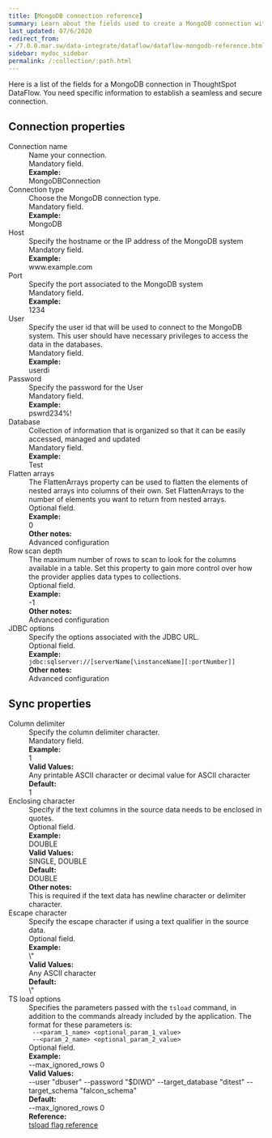 ```yaml
---
title: [MongoDB connection reference]
summary: Learn about the fields used to create a MongoDB connection with ThoughtSpot DataFlow.
last_updated: 07/6/2020
redirect_from:
- /7.0.0.mar.sw/data-integrate/dataflow/dataflow-mongodb-reference.html
sidebar: mydoc_sidebar
permalink: /:collection/:path.html
---
```


Here is a list of the fields for a MongoDB connection in ThoughtSpot DataFlow. You need specific information to establish a seamless and secure connection.

## Connection properties

<dl id="dataflow-mongodb-connection-properties">
<dlentry id="dataflow-mongodb-conn-connection-name"><dt>Connection name</dt><dd id="connection-name-description">Name your connection.</dd><dd id="connection-name-required">Mandatory field.</dd><dd id="connection-name-example"><strong>Example:</strong><br/>MongoDBConnection</dd></dlentry>
<dlentry id="dataflow-mongodb-conn-connection-type"><dt>Connection type</dt><dd id="connection-type-description">Choose the MongoDB connection type.</dd><dd id="connection-type-required">Mandatory field.</dd><dd id="connection-type-example"><strong>Example:</strong><br/>MongoDB</dd></dlentry>
<dlentry id="dataflow-mongodb-conn-host-"><dt>Host </dt><dd id="host--description">Specify the hostname or the IP address of the MongoDB system</dd><dd id="host--required">Mandatory field.</dd><dd id="host--example"><strong>Example:</strong><br/>www.example.com</dd></dlentry>
<dlentry id="dataflow-mongodb-conn-port-"><dt>Port </dt><dd id="port--description">Specify the port associated to the MongoDB system</dd><dd id="port--required">Mandatory field.</dd><dd id="port--example"><strong>Example:</strong><br/>1234</dd></dlentry>
<dlentry id="dataflow-mongodb-conn-user-"><dt>User </dt><dd id="user--description">Specify the user id that will be used to connect to the MongoDB system. This user should have necessary privileges to access the data in the databases.</dd><dd id="user--required">Mandatory field.</dd><dd id="user--example"><strong>Example:</strong><br/>userdi</dd></dlentry>
<dlentry id="dataflow-mongodb-conn-password-"><dt>Password </dt><dd id="password--description">Specify the password for the User</dd><dd id="password--required">Mandatory field.</dd><dd id="password--example"><strong>Example:</strong><br/>pswrd234%!</dd></dlentry>
<dlentry id="dataflow-mongodb-conn-database-"><dt>Database </dt><dd id="database--description">Collection of information that is organized so that it can be easily accessed, managed and updated</dd><dd id="database--required">Mandatory field.</dd><dd id="database--example"><strong>Example:</strong><br/>Test</dd></dlentry>
<dlentry id="dataflow-mongodb-sync-flatten-arrays"><dt>Flatten arrays</dt><dd id="flatten-arrays-description">The FlattenArrays property can be used to flatten the elements of nested arrays into columns of their own. Set FlattenArrays to the number of elements you want to return from nested arrays.</dd><dd id="flatten-arrays-required">Optional field.</dd><dd id="flatten-arrays-example"><strong>Example:</strong><br/>0</dd><dd id="flatten-arrays-other"><strong>Other notes:</strong><br/>Advanced configuration</dd></dlentry>
<dlentry id="dataflow-mongodb-sync-row-scan-depth"><dt>Row scan depth</dt><dd id="row-scan-depth-description">The maximum number of rows to scan to look for the columns available in a table. Set this property to gain more control over how the provider applies data types to collections.</dd><dd id="row-scan-depth-required">Optional field.</dd><dd id="row-scan-depth-example"><strong>Example:</strong><br/>-1</dd><dd id="row-scan-depth-other"><strong>Other notes:</strong><br/>Advanced configuration</dd></dlentry>
<dlentry id="dataflow-mongodb-conn-jdbc-options"><dt>JDBC options</dt><dd id="jdbc-options-description">Specify the options associated with the JDBC URL.</dd><dd id="jdbc-options-required">Optional field.</dd><dd id="jdbc-options-example"><strong>Example:</strong><br/><code>jdbc:sqlserver://[serverName[\instanceName][:portNumber]]</code></dd><dd id="jdbc-options-other"><strong>Other notes:</strong><br/>Advanced configuration</dd></dlentry>
</dl>

## Sync properties

<dl id="dataflow-mongodb-sync-properties">
<dlentry id="dataflow-mongodb-sync-column-delimiter"><dt>Column delimiter</dt><dd id="column-delimiter-description">Specify the column delimiter character.</dd><dd id="column-delimiter-required">Mandatory field.</dd><dd id="column-delimiter-example"><strong>Example:</strong><br/>1</dd><dd id="column-delimiter-valid-values"><strong>Valid Values:</strong><br/>Any printable ASCII character or decimal value for ASCII character</dd><dd id="column-delimiter-default"><strong>Default:</strong><br/>1</dd></dlentry>
<dlentry id="dataflow-mongodb-sync-enclosing-character"><dt>Enclosing character</dt><dd id="enclosing-character-description">Specify if the text columns in the source data needs to be enclosed in quotes.</dd><dd id="enclosing-character-required">Optional field.</dd><dd id="enclosing-character-example"><strong>Example:</strong><br/>DOUBLE</dd><dd id="enclosing-character-valid-values"><strong>Valid Values:</strong><br/>SINGLE, DOUBLE</dd><dd id="enclosing-character-default"><strong>Default:</strong><br/>DOUBLE</dd><dd id="enclosing-character-other"><strong>Other notes:</strong><br/>This is required if the text data has newline character or delimiter character.</dd></dlentry>
<dlentry id="dataflow-mongodb-sync-escape-character"><dt>Escape character</dt><dd id="escape-character-description">Specify the escape character if using a text qualifier in the source data.</dd><dd id="escape-character-required">Optional field.</dd><dd id="escape-character-example"><strong>Example:</strong><br/>\"</dd><dd id="escape-character-valid-values"><strong>Valid Values:</strong><br/>Any ASCII character</dd><dd id="escape-character-default"><strong>Default:</strong><br/>\"</dd></dlentry>
<dlentry id="dataflow-mongodb-sync-ts-load-options"><dt>TS load options</dt><dd id="ts-load-options-description">Specifies the parameters passed with the <code>tsload</code> command, in addition to the commands already included by the application. The format for these parameters is:<br/><code> --&lt;param_1_name&gt; &lt;optional_param_1_value&gt;</code><br/><code> --&lt;param_2_name&gt; &lt;optional_param_2_value&gt;</code></dd><dd id="ts-load-options-required">Optional field.</dd><dd id="ts-load-options-example"><strong>Example:</strong><br/>--max_ignored_rows 0</dd><dd id="ts-load-options-valid-values"><strong>Valid Values:</strong><br/>--user "dbuser" --password "$DIWD" --target_database "ditest" --target_schema "falcon_schema"</dd><dd id="ts-load-options-default"><strong>Default:</strong><br/>--max_ignored_rows 0</dd><dd id="reference"><strong>Reference:</strong><br/><a href="{{ site.baseurl }}/reference/data-importer-ref.html">tsload flag reference</a></dd></dlentry></dl>
